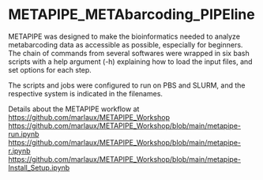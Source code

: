 # METAPIPE_METAbarcoding_PIPEline
METAPIPE was designed to make the bioinformatics needed to analyze metabarcoding data as accessible as possible, especially for beginners. The chain of commands from several softwares were wrapped in six bash scripts with a help argument (-h) explaining how to load the input files, and set options for each step.

The scripts and jobs were configured to run on PBS and SLURM, and the respective system is indicated in the filenames.

Details about the METAPIPE workflow at 
https://github.com/marlaux/METAPIPE_Workshop
https://github.com/marlaux/METAPIPE_Workshop/blob/main/metapipe-run.ipynb
https://github.com/marlaux/METAPIPE_Workshop/blob/main/metapipe-r.ipynb
https://github.com/marlaux/METAPIPE_Workshop/blob/main/metapipe-Install_Setup.ipynb

